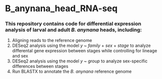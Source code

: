 # B_anynana_head_RNA-seq

### This repository contains code for differential expression analysis of larval and adult *B. anynana* heads, including:

1. Aligning reads to the reference genome
2. DESeq2 analysis using the model *y* ~ *family* + *sex* + *stage* to analyze differental gene expression between stages while controlling for lineage and sex
3. DESeq2 analysis using the model *y* ~ *group* to analyze sex-specific differences between stages
4. Run BLASTX to annotate the *B. anynana* reference genome
